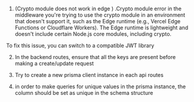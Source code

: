 1. (Crypto module does not work in edge ) .Crypto module error in the middleware you're trying to use the crypto module in an environment that doesn't support it, such as the Edge runtime (e.g., Vercel Edge Functions or Cloudflare Workers). The Edge runtime is lightweight and doesn't include certain Node.js core modules, including crypto.

To fix this issue, you can switch to a compatible JWT library

2. In the backend routes, ensure that all the keys are present before making a create/update request

3. Try to create a new prisma client instance in each api routes

4. in order to make queries for unique values in the prisma instance, the column should be set as unique in the schema structure
